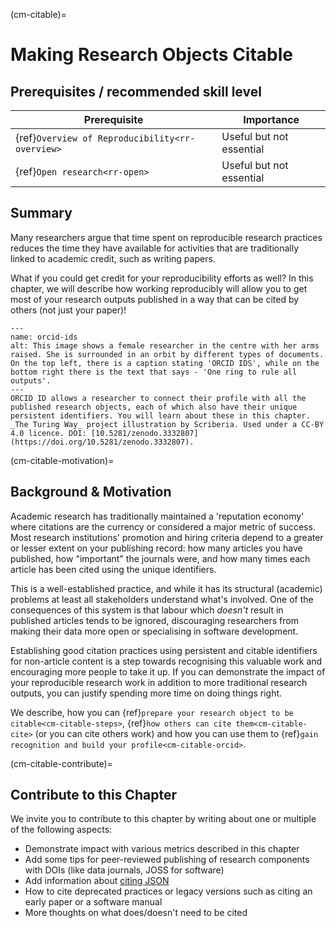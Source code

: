 (cm-citable)=
# Making Research Objects Citable

## Prerequisites / recommended skill level

| Prerequisite                                          | Importance               |
| ----------------------------------------------------- | ------------------------ |
| {ref}`Overview of Reproducibility<rr-overview>` | Useful but not essential |
| {ref}`Open research<rr-open>`                   | Useful but not essential |

## Summary

Many researchers argue that time spent on reproducible research practices reduces the time they have available for activities that are traditionally linked to academic credit, such as writing papers.

What if you could get credit for your reproducibility efforts as well? In this chapter, we will describe how working reproducibly will allow you to get most of your research outputs published in a way that can be cited by others (not just your paper)!

```{figure} ../figures/orcid-ids.*
---
name: orcid-ids
alt: This image shows a female researcher in the centre with her arms raised. She is surrounded in an orbit by different types of documents. On the top left, there is a caption stating 'ORCID IDS', while on the bottom right there is the text that says - 'One ring to rule all outputs'.
---
ORCID ID allows a researcher to connect their profile with all the published research objects, each of which also have their unique persistent identifiers. You will learn about these in this chapter. _The Turing Way_ project illustration by Scriberia. Used under a CC-BY 4.0 licence. DOI: [10.5281/zenodo.3332807](https://doi.org/10.5281/zenodo.3332807).
```

(cm-citable-motivation)=
## Background & Motivation

Academic research has traditionally maintained a 'reputation economy' where citations are the currency or considered a major metric of success. Most research institutions' promotion and hiring criteria depend to a greater or lesser extent on your publishing record: how many articles you have published, how "important" the journals were, and how many times each article has been cited using the unique identifiers.

This is a well-established practice, and while it has its structural (academic) problems at least all stakeholders understand what's involved. One of the consequences of this system is that labour which *doesn't* result in published articles tends to be ignored, discouraging researchers from making their data more open or specialising in software development.

Establishing good citation practices using persistent and citable identifiers for non-article content is a step towards recognising this valuable work and encouraging more people to take it up. If you can demonstrate the impact of your reproducible research work in addition to more traditional research outputs, you can justify spending more time on doing things right.

We describe, how you can {ref}`prepare your research object to be citable<cm-citable-steps>`, {ref}`how others can cite them<cm-citable-cite>` (or you can cite others work) and how you can use them to {ref}`gain recognition and build your profile<cm-citable-orcid>`.

(cm-citable-contribute)=
## Contribute to this Chapter

We invite you to contribute to this chapter by writing about one or multiple of the following aspects:
- Demonstrate impact with various metrics described in this chapter
- Add some tips for peer-reviewed publishing of research components with DOIs (like data journals, JOSS for software)
- Add information about [citing JSON](http://citebay.com/how-to-cite/json/)
- How to cite deprecated practices or legacy versions such as citing an early paper or a software manual
- More thoughts on what does/doesn't need to be cited
